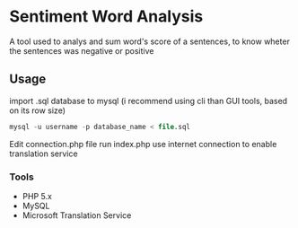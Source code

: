 # Sentiment Word Analysis
A tool used to analys and sum word's score of a sentences, to know wheter the sentences was negative or positive

## Usage
import .sql database to mysql (i recommend using cli than GUI tools, based on its row size)
```sql
mysql -u username -p database_name < file.sql
```

Edit connection.php file
run index.php
use internet connection to enable translation service

### Tools
- PHP 5.x
- MySQL
- Microsoft Translation Service

